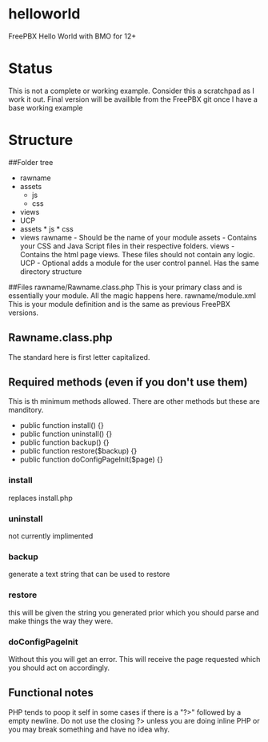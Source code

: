 helloworld
==========

FreePBX Hello World with BMO for 12+

Status
==========
This is not a complete or working example. Consider this a scratchpad as I work it out.  Final version will be availible from the FreePBX git once I have a base working example

Structure
==========
##Folder tree

 * rawname
  * assets
	* js
	* css
  * views
  * UCP
   * assets
	* js
	* css
   * views
rawname - Should be the name of your module
assets - Contains your CSS and Java Script files in their respective folders.
views - Contains the html page views. These files should not contain any logic.
UCP - Optional adds a module for the user control pannel. Has the same directory structure

##Files
rawname/Rawname.class.php
This is your primary class and is essentially your module. All the magic happens here.
rawname/module.xml
This is your module definition and is the same as previous FreePBX versions.

## Rawname.class.php
The standard here is first letter capitalized.

## Required methods (even if you don't use them)
This is th minimum methods allowed. There are other methods but these are manditory.
 * public function install() {}
 * public function uninstall() {}
 * public function backup() {}
 * public function restore($backup) {}
 * public function doConfigPageInit($page) {}
### install 
replaces install.php
### uninstall 
not currently implimented
### backup 
generate a text string that can be used to restore
### restore 
this will be given the string you generated prior which you should parse and make things the way they were.
### doConfigPageInit
Without this you will get an error. This will receive the page requested which you should act on accordingly.

## Functional notes
PHP tends to poop it self in some cases if there is a "?>" followed by a empty newline. Do not use the closing ?>
unless you are doing inline PHP or you may break something and have no idea why.


